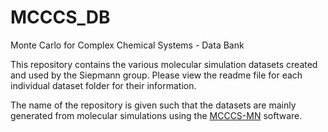 # MCCCS_DB
Monte Carlo for Complex Chemical Systems - Data Bank

This repository contains the various molecular simulation datasets created and used by the Siepmann group. Please view the readme file for each individual dataset folder for their information.

The name of the repository is given such that the datasets are mainly generated from molecular simulations using the [MCCCS-MN](http://siepmann.chem.umn.edu/software) software. 
